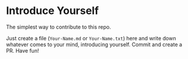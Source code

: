 # Introduce Yourself

The simplest way to contribute to this repo.

Just create a file (`Your-Name.md` or `Your-Name.txt`) here and write down whatever comes to your mind, introducing yourself. Commit and create a PR. Have fun!
